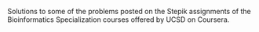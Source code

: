 Solutions to some of the problems posted on the Stepik assignments of the Bioinformatics Specialization courses offered by UCSD on Coursera.

